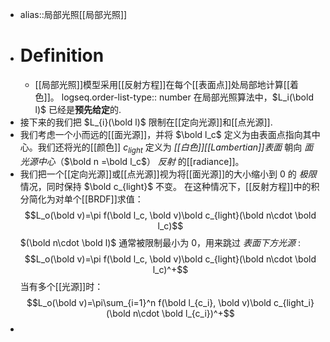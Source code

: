 - alias::局部光照[[局部光照]]
- # Definition
	- [[局部光照]]模型采用[[反射方程]]在每个[[表面点]]处局部地计算[[着色]]。
	  logseq.order-list-type:: number
	  在局部光照算法中，$L_i(\bold l)$ 已经是**预先给定**的.
- 接下来的我们把 $L_{i}(\bold l)$ 限制在[[定向光源]]和[[点光源]].
- 我们考虑一个小而远的[[面光源]]，并将 $\bold l_c$ 定义为由表面点指向其中心。我们还将光的[[颜色]] $c_{light}$ 定义为 *[[白色]][[Lambertian]]表面* 朝向 *面光源中心*（$\bold n =\bold l_c$） *反射* 的[[radiance]]。
- 我们把一个[[定向光源]]或[[点光源]]视为将[[面光源]]的大小缩小到 $0$ 的 *极限* 情况，同时保持 $\bold c_{light}$ 不变。
  在这种情况下，[[反射方程]]中的积分简化为对单个[[BRDF]]求值：
  $$L_o(\bold v)=\pi f(\bold l_c, \bold v)\bold c_{light}(\bold n\cdot \bold l_c)$$
  $(\bold n\cdot \bold l)$ 通常被限制最小为 $0$，用来跳过 *表面下方光源* :
  $$L_o(\bold v)=\pi f(\bold l_c, \bold v)\bold c_{light}(\bold n\cdot \bold l_c)^+$$
  当有多个[[光源]]时：
  $$L_o(\bold v)=\pi\sum_{i=1}^n f(\bold l_{c_i}, \bold v)\bold c_{light_i}(\bold n\cdot \bold l_{c_i})^+$$
-